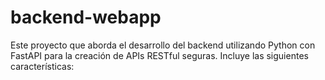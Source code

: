 # backend-webapp
Este proyecto que aborda el desarrollo del backend utilizando Python con FastAPI para la creación de APIs RESTful seguras. Incluye las siguientes características:
